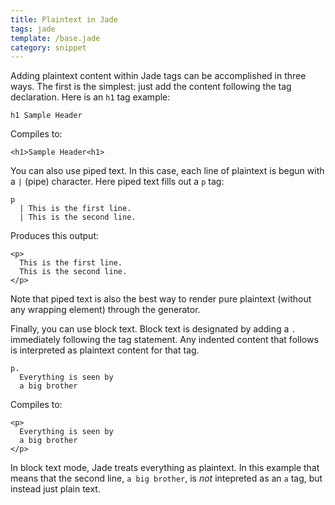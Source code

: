 ```yaml
---
title: Plaintext in Jade
tags: jade
template: /base.jade
category: snippet
---
```


Adding plaintext content within Jade tags can be accomplished in three ways. The first is the simplest: just add the content following the tag declaration. Here is an `h1` tag example:

```
h1 Sample Header
```

Compiles to:

```
<h1>Sample Header<h1>
```

You can also use piped text. In this case, each line of plaintext is begun with a `|` (pipe) character. Here piped text fills out a `p` tag:

```
p
  | This is the first line.
  | This is the second line.
```

Produces this output:

```
<p>
  This is the first line.
  This is the second line.
</p>
```

Note that piped text is also the best way to render pure plaintext (without any wrapping element) through the generator.

Finally, you can use block text. Block text is designated by adding a `.` immediately following the tag statement. Any indented content that follows is interpreted as plaintext content for that tag.

```
p.
  Everything is seen by
  a big brother
```

Compiles to:

```
<p>
  Everything is seen by
  a big brother
</p>
```

In block text mode, Jade treats everything as plaintext. In this example that means that the second line, `a big brother`, is *not* intepreted as an `a` tag, but instead just plain text.
